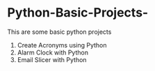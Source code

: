 # Python-Basic-Projects-
This are some basic python projects
1. Create Acronyms using Python
2. Alarm Clock with Python
3. Email Slicer with Python
